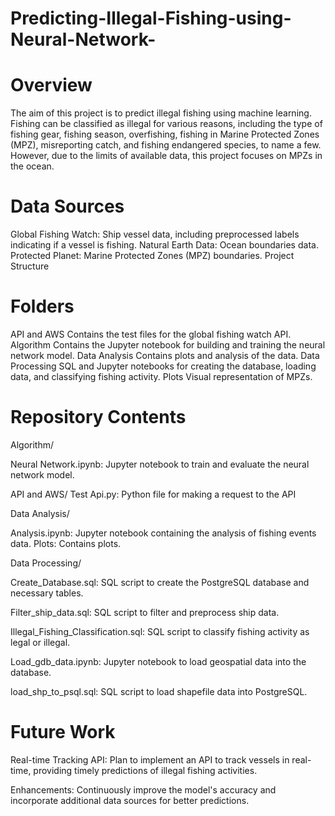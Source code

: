 # Predicting-Illegal-Fishing-using-Neural-Network-


# Overview
The aim of this project is to predict illegal fishing using machine learning. Fishing can be classified as illegal for various reasons, including the type of fishing gear, fishing season, overfishing, fishing in Marine Protected Zones (MPZ), misreporting catch, and fishing endangered species, to name a few. However, due to the limits of available data, this project focuses on MPZs in the ocean.

# Data Sources
Global Fishing Watch: Ship vessel data, including preprocessed labels indicating if a vessel is fishing.
Natural Earth Data: Ocean boundaries data.
Protected Planet: Marine Protected Zones (MPZ) boundaries.
Project Structure

# Folders
API and AWS
Contains the test files for the global fishing watch API.
Algorithm
Contains the Jupyter notebook for building and training the neural network model.
Data Analysis
Contains plots and analysis of the data.
Data Processing
SQL and Jupyter notebooks for creating the database, loading data, and classifying fishing activity.
Plots
Visual representation of MPZs.

# Repository Contents

Algorithm/

Neural Network.ipynb: Jupyter notebook to train and evaluate the neural network model.

API and AWS/ 
Test Api.py: Python file for making a request to the API

Data Analysis/ 

Analysis.ipynb: Jupyter notebook containing the analysis of fishing events data.
Plots: Contains plots.

Data Processing/

Create_Database.sql: SQL script to create the PostgreSQL database and necessary tables.

Filter_ship_data.sql: SQL script to filter and preprocess ship data.

Illegal_Fishing_Classification.sql: SQL script to classify fishing activity as legal or illegal.

Load_gdb_data.ipynb: Jupyter notebook to load geospatial data into the database.

load_shp_to_psql.sql: SQL script to load shapefile data into PostgreSQL.



# Future Work
Real-time Tracking API: Plan to implement an API to track vessels in real-time, providing timely predictions of illegal fishing activities.

Enhancements: Continuously improve the model's accuracy and incorporate additional data sources for better predictions.
